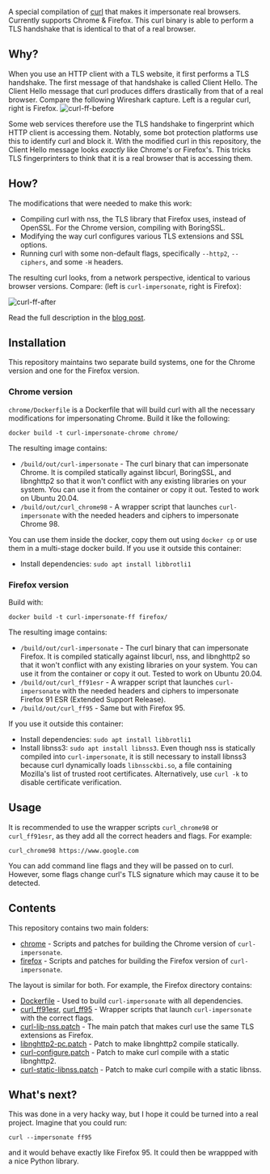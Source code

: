 A special compilation of [curl](https://github.com/curl/curl) that makes it impersonate real browsers. Currently supports Chrome & Firefox. This curl binary is able to perform a TLS handshake that is identical to that of a real browser.

## Why?
When you use an HTTP client with a TLS website, it first performs a TLS handshake. The first message of that handshake is called Client Hello. The Client Hello message that curl produces differs drastically from that of a real browser. Compare the following Wireshark capture. Left is a regular curl, right is Firefox.
![curl-ff-before](https://user-images.githubusercontent.com/99899249/154530138-1cba5a23-53d7-4f1a-adc4-7c087e61deb5.png)

Some web services therefore use the TLS handshake to fingerprint which HTTP client is accessing them. Notably, some bot protection platforms use this to identify curl and block it. With the modified curl in this repository, the Client Hello message looks *exactly* like Chrome's or Firefox's. This tricks TLS fingerprinters to think that it is a real browser that is accessing them.

## How?

The modifications that were needed to make this work:
* Compiling curl with nss, the TLS library that Firefox uses, instead of OpenSSL. For the Chrome version, compiling with BoringSSL.
* Modifying the way curl configures various TLS extensions and SSL options.
* Running curl with some non-default flags, specifically `--http2`, `--ciphers`, and some `-H` headers.

The resulting curl looks, from a network perspective, identical to various browser versions. Compare: (left is `curl-impersonate`, right is Firefox):

![curl-ff-after](https://user-images.githubusercontent.com/99899249/154556768-81bb9dbe-5c3d-4a1c-a0ab-f10a3cd69d9a.png)

Read the full description in the [blog post](https://lwthiker.com/reversing/2022/02/17/curl-impersonate-firefox.html).

## Installation
This repository maintains two separate build systems, one for the Chrome version and one for the Firefox version.

### Chrome version
`chrome/Dockerfile` is a Dockerfile that will build curl with all the necessary modifications for impersonating Chrome. Build it like the following:
```
docker build -t curl-impersonate-chrome chrome/
```
The resulting image contains:
* `/build/out/curl-impersonate` - The curl binary that can impersonate Chrome. It is compiled statically against libcurl, BoringSSL, and libnghttp2 so that it won't conflict with any existing libraries on your system. You can use it from the container or copy it out. Tested to work on Ubuntu 20.04.
* `/build/out/curl_chrome98` - A wrapper script that launches `curl-impersonate` with the needed headers and ciphers to impersonate Chrome 98.

You can use them inside the docker, copy them out using `docker cp` or use them in a multi-stage docker build. If you use it outside this container:
* Install dependencies: `sudo apt install libbrotli1`


### Firefox version
Build with:
```
docker build -t curl-impersonate-ff firefox/
```
The resulting image contains:
* `/build/out/curl-impersonate` - The curl binary that can impersonate Firefox. It is compiled statically against libcurl, nss, and libnghttp2 so that it won't conflict with any existing libraries on your system. You can use it from the container or copy it out. Tested to work on Ubuntu 20.04.
* `/build/out/curl_ff91esr` - A wrapper script that launches `curl-impersonate` with the needed headers and ciphers to impersonate Firefox 91 ESR (Extended Support Release).
* `/build/out/curl_ff95` - Same but with Firefox 95.

If you use it outside this container:
* Install dependencies: `sudo apt install libbrotli1`
* Install libnss3: `sudo apt install libnss3`.  Even though nss is statically compiled into `curl-impersonate`, it is still necessary to install libnss3 because curl dynamically loads `libnssckbi.so`, a file containing Mozilla's list of trusted root certificates. Alternatively, use `curl -k` to disable certificate verification.

## Usage
It is recommended to use the wrapper scripts `curl_chrome98` or `curl_ff91esr`, as they add all the correct headers and flags. For example:
```
curl_chrome98 https://www.google.com
```
You can add command line flags and they will be passed on to curl. However, some flags change curl's TLS signature which may cause it to be detected.

## Contents

This repository contains two main folders:
* [chrome](chrome) - Scripts and patches for building the Chrome version of `curl-impersonate`.
* [firefox](firefox) - Scripts and patches for building the Firefox version of `curl-impersonate`.

The layout is similar for both. For example, the Firefox directory contains:
* [Dockerfile](firefox/Dockerfile) - Used to build `curl-impersonate` with all dependencies.
* [curl_ff91esr](firefox/curl_ff91esr), [curl_ff95](curl_ff95) - Wrapper scripts that launch `curl-impersonate` with the correct flags.
* [curl-lib-nss.patch](firefox/patches/curl-lib-nss.patch) - The main patch that makes curl use the same TLS extensions as Firefox.
* [libnghttp2-pc.patch](firefox/patches/libnghttp2-pc.patch) - Patch to make libnghttp2 compile statically.
* [curl-configure.patch](firefox/patches/curl-configure.patch) - Patch to make curl compile with a static libnghttp2.
* [curl-static-libnss.patch](firefox/patches/curl-static-libnss.patch) - Patch to make curl compile with a static libnss.

## What's next?
This was done in a very hacky way, but I hope it could be turned into a real project. Imagine that you could run:
```
curl --impersonate ff95
```
and it would behave exactly like Firefox 95. It could then be wrappped with a nice Python library.

